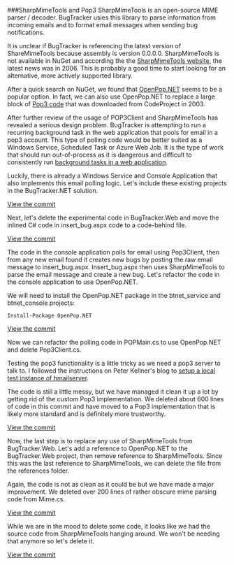 ###SharpMimeTools and Pop3
SharpMimeTools is an open-source MIME parser / decoder. BugTracker usies this library to parse information from incoming emails and to format email messages when sending bug notifications.

It is unclear if BugTracker is referencing the latest version of ShareMimeTools because assembly is version 0.0.0.0. SharpMimeTools is not available in NuGet and according the the [SharpMimeTools website](http://anmar.eu.org/projects/sharpmimetools/), the latest news was in 2006. This is probably a good time to start looking for an alternative, more actively supported library.

After a quick search on NuGet, we found that [OpenPop.NET](https://www.nuget.org/packages/OpenPop.NET/) seems to be a popular option. In fact, we can also use OpenPop.NET to replace a large block of [Pop3 code](https://github.com/dpaquette/BugTracker.NET/blob/3c64d84de9af96763713eae862d2b2eeeb1cf665/src/BugTracker.Web/btnet/POP3Client.cs) that was downloaded from CodeProject in 2003.

After further review of the usage of POP3Client and SharpMimeTools has revealed a serious design problem. BugTracker is attempting to run a recurring background task in the web application that pools for email in a pop3 account. This type of polling code would be better suited as a Windows Service, Scheduled Task or Azure Web Job. It is the type of work that should run out-of-process as it is dangerous and difficult to consistently run [background tasks in a web application](http://haacked.com/archive/2011/10/16/the-dangers-of-implementing-recurring-background-tasks-in-asp-net.aspx/).

Luckily, there is already a Windows Service and Console Application that also implements this email polling logic. Let's include these existing projects in the BugTracker.NET solution.

[View the commit](https://github.com/dpaquette/BugTracker.NET/commit/ee6a479ffed16bae588e945a831ab117e075fea3)

Next, let's delete the experimental code in BugTracker.Web and move the inlined C# code in insert_bug.aspx code to a code-behind file.

[View the commit](https://github.com/dpaquette/BugTracker.NET/commit/b73a0a3d61db538b138d3c8d6bdaca08a5924ddb)

The code in the console application polls for email using Pop3Client, then from any new email found it creates new bugs by posting the raw email message to insert_bug.aspx. Insert_bug.aspx then uses SharpMimeTools to parse the email message and create a new bug. Let's refactor the code in the console application to use OpenPop.NET.

We will need to install the OpenPop.NET package in the btnet_service and btnet_console projects:

    Install-Package OpenPop.NET

[View the commit](https://github.com/dpaquette/BugTracker.NET/commit/3438da9cf977dfaea2d9b8c23a109fe932a596de)

Now we can refactor the polling code in POPMain.cs to use OpenPop.NET and delete Pop3Client.cs.

Testing the pop3 functionality is a little tricky as we need a pop3 server to talk to. I followed the instructions on Peter Kellner's blog to [setup a local test instance of hmailserver](http://peterkellner.net/2012/03/11/how-to-setup-your-own-pop3imap-email-server-for-local-development-testing/).

The code is still a little messy, but we have managed it clean it up a lot by getting rid of the custom Pop3 implementation. We deleted about 600 lines of code in this commit and have moved to a Pop3 implementation that is likely more standard and is definitely more trustworthy.

[View the commit](https://github.com/dpaquette/BugTracker.NET/commit/337646cbdcdfb566a1edb9e994c190a899caa202)

Now, the last step is to replace any use of SharpMimeTools from BugTracker.Web. Let's add a reference to OpenPop.NET to the BugTracker.Web project, then remove reference to SharpMimeTools. Since this was the last reference to SharpMimeTools, we can delete the file from the references folder.

Again, the code is not as clean as it could be but we have made a major improvement. We deleted over 200 lines of rather obscure mime parsing code from Mime.cs.

[View the commit](https://github.com/dpaquette/BugTracker.NET/commit/0ed3d6e0ceff535fa9e57fe0cda534b2f689edc7)

While we are in the mood to delete some code, it looks like we had the source code from SharpMimeTools hanging around. We won't be needing that anymore so let's delete it.

[View the commit](https://github.com/dpaquette/BugTracker.NET/commit/e3d6b4144d6e1d893e247dbc90a870b4ff860258)
